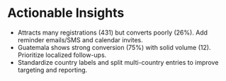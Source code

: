 # Actionable Insights

- Attracts many registrations (431) but converts poorly (26%). Add reminder emails/SMS and calendar invites.
- Guatemala shows strong conversion (75%) with solid volume (12). Prioritize localized follow-ups.
- Standardize country labels and split multi-country entries to improve targeting and reporting.